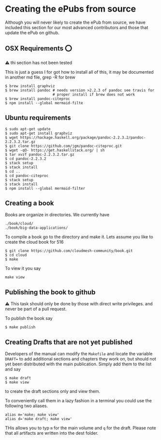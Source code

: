 # Creating the ePubs from source

Although you will never likely to create the ePub from source, we have
included this section for our most advanced contributors and those
that update the ePub on github.

## OSX Requirements :o:

:warning: thi section has not been tested

This is just a guess I for got how to install all of this, it may be
documented in another md file, grep -R for brew

```
$ brew install graphviz
$ brew install pandoc # needs version >2.2.3 of pandoc see travis for
                      # proper install if brew does not work
$ brew install pandoc-citeproc
$ npm install --global mermaid-filte                      
```

## Ubuntu requirements

```
$ sudo apt-get update
$ sudo apt-get install graphviz
$ wget https://hackage.haskell.org/package/pandoc-2.2.3.2/pandoc-2.2.3.2.tar.gz
$ git clone https://github.com/jgm/pandoc-citeproc.git
$ wget -qO- https://get.haskellstack.org/ | sh
$ tar xvzf pandoc-2.2.3.2.tar.gz
$ cd pandoc-2.2.3.2
$ stack setup
$ stack install
$ cd ..
$ cd pandoc-citeproc
$ stack setup
$ stack install
$ npm install --global mermaid-filter
```

## Creating a book

Books are organize in directories. We currently have

```
./book/cloud/
./book/big-data-applications/
```

To compile a book go to the directory and make it. Lets assume you like to create the cloud book for 516

```
$ git clone https://github.com/cloudmesh-community/book.git
$ cd cloud
$ make
```

To view it you say

```
make view
```

## Publishing the book to github

:warning: This task should only be done by those with direct write
privileges. and never be part of a pull request.

To publish the book say

```
$ make publish
```

## Creating Drafts that are not yet published

Developers of the manual can modify the `Makefile` and locate the
variable `DRAFT=` to add additional sections and chapters they work
on, but should not yet been distributed with the main publication.
Simply add them to the list and say

```
$ make draft
$ make view
```

to create the draft sections only and view them. 

To conveniently call them in a lazy fashion in a terminal you could
use the following two aliases.

```
alias m='make; make view'
alias d='make draft; make view'
```

THis allows you to typ `m` for the main volume and `q` for the draft.
Please note that all artifacts are written into the dest folder.
